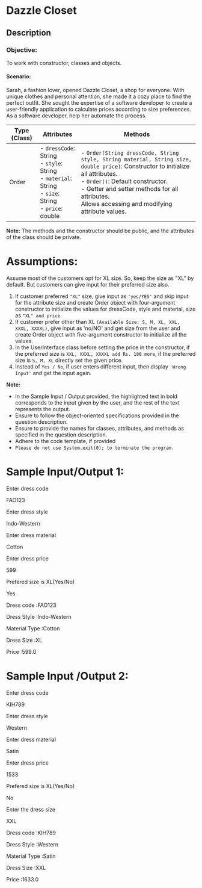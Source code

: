 # Dazzle Closet
## Description

### Objective:

To work with constructor, classes and objects.

#### Scenario:

Sarah, a fashion lover, opened Dazzle Closet, a shop for everyone. With unique clothes and personal attention, she made it a cozy place to find the perfect outfit. She sought the expertise of a software developer to create a user-friendly application to calculate prices according to size preferences. As a software developer, help her automate the process.

| Type (Class)  | Attributes          | Methods                                                                 |
|---------------|---------------------|-------------------------------------------------------------------------|
| Order         | - `dressCode`: String<br>- `style`: String<br>- `material`: String<br>- `size`: String<br>- `price`: double | - `Order(String dressCode, String style, String material, String size, double price)`: Constructor to initialize all attributes.<br>- `Order()`: Default constructor.<br>- Getter and setter methods for all attributes.<br>Allows accessing and modifying attribute values. |


**Note:** The methods and the constructor should be public, and the attributes of the class should be private. 


# Assumptions:

Assume most of the customers opt for XL size. So, keep the size as "XL" by default. But customers can give input for their preferred size also.

1. If customer preferred `"XL"` size, give input as `'yes/YES'` and skip input for the attribute size and create Order object with four-argument constructor to initialize the values for dressCode, style and material, size as `"XL" and price`.
2. If customer prefer other than XL `(Available Size: S, M, XL, XXL, XXXL, XXXXL)`, give input as 'no/NO' and get size from the user and create Order object with five-argument constructor to initialize all the values. 
3. In the UserInterface class before setting the price in the constructor, if the preferred size is `XXL, XXXL, XXXXL add Rs. 100 more`, if the preferred size is `S, M, XL` directly set the given price.
4. Instead of `Yes / No`, if user enters different input, then display `'Wrong Input'` and get the input again.

**Note:**

- In the Sample Input / Output provided, the highlighted text in bold corresponds to the input given by the user, and the rest of the text represents the output. 
- Ensure to follow the object-oriented specifications provided in the question description. 
- Ensure to provide the names for classes, attributes, and methods as specified in the question description. 
- Adhere to the code template, if provided 
- `Please do not use System.exit(0); to terminate the program.`


# Sample Input/Output 1:

Enter dress code

FAO123

Enter dress style

Indo-Western

Enter dress material

Cotton

Enter dress price

599

Prefered size is XL(Yes/No)

Yes

Dress code :FAO123

Dress Style :Indo-Western

Material Type :Cotton

Dress Size :XL

Price :599.0

 

# Sample Input /Output 2:

Enter dress code

KIH789

Enter dress style

Western

Enter dress material

Satin

Enter dress price

1533

Prefered size is XL(Yes/No)

No

Enter the dress size

XXL

Dress code :KIH789

Dress Style :Western

Material Type :Satin

Dress Size :XXL

Price :1633.0
